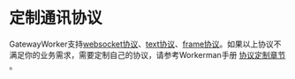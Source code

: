 # 定制通讯协议
GatewayWorker支持[websocket协议](https://doc.workerman.net/appendices/about-websocket.html)、[text协议](https://doc.workerman.net/appendices/about-text.html)、[frame协议](https://doc.workerman.net/appendices/about-frame.html)。如果以上协议不满足你的业务需求，需要定制自己的协议，请参考Workerman手册 [协议定制章节](https://doc.workerman.net/protocols/how-protocols.html) 。
